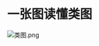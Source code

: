 # 一张图读懂类图


![类图.png](http://upload-images.jianshu.io/upload_images/3481116-3efa04fe880d774e.png?imageMogr2/auto-orient/strip%7CimageView2/2/w/1240)
